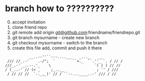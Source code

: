 # branch how to ??????????

0. accept invitation 
1. clone friend repo
2. git remote add origin git@github.com:friendname/friendrepo.git 
3. git branch mysurname   - create new branch
4. git checkout mysurname - switch to the branch
5. create this file add, commit and push it there 

```
           __..--''``---....___   _..._    __
 /// //_.-'    .-/";  `        ``<._  ``.''_ `. / // /
///_.-' _..--.'_    \                    `( ) ) // //
/ (_..-' // (< _     ;_..__               ; `' / ///
 / // // //  `-._,_)' // / ``--...____..-' /// / //
 ```    